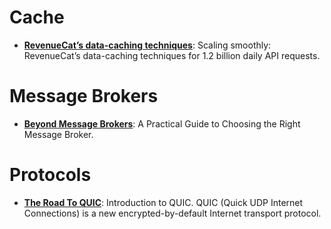 # Cache
* **[RevenueCat’s data-caching techniques](https://www.revenuecat.com/blog/engineering/data-caching-revenuecat/)**: Scaling smoothly: RevenueCat’s data-caching techniques for 1.2 billion daily API requests.
# Message Brokers
* **[Beyond Message Brokers](https://www.infoq.com/articles/choosing-message-broker)**: A Practical Guide to Choosing the Right Message Broker.
# Protocols
* **[The Road To QUIC](https://blog.cloudflare.com/the-road-to-quic/)**: Introduction to QUIC. QUIC (Quick UDP Internet Connections) is a new encrypted-by-default Internet transport protocol.
